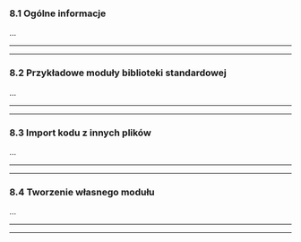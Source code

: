 ### 8.1 Ogólne informacje
...

---
---
### 8.2 Przykładowe moduły biblioteki standardowej
...

---
---
### 8.3 Import kodu z innych plików
...

---
---
### 8.4 Tworzenie własnego modułu
...

---
---

